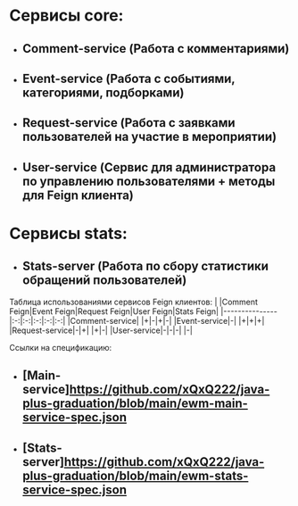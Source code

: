 # Сервисы core:
* ## Comment-service (Работа с комментариями)
* ## Event-service (Работа с событиями, категориями, подборками)
* ## Request-service (Работа с заявками пользователей на участие в мероприятии)
* ## User-service (Сервис для администратора по управлению пользователями + методы для Feign клиента)

# Сервисы stats:
* ## Stats-server (Работа по сбору статистики обращений пользователей)

Таблица использованиями сервисов Feign клиентов:
| |Comment Feign|Event Feign|Request Feign|User Feign|Stats Feign|
|---------------|:-:|:-:|:-:|:-:|:-:|
|Comment-service| |+|-|+|-|
|Event-service|-| |+|+|+|
|Request-service|-|+| |+|-|
|User-service|-|-|-| |-|

Ссылки на спецификацию:
* ## [Main-service]<https://github.com/xQxQ222/java-plus-graduation/blob/main/ewm-main-service-spec.json>
* ## [Stats-server]<https://github.com/xQxQ222/java-plus-graduation/blob/main/ewm-stats-service-spec.json>

